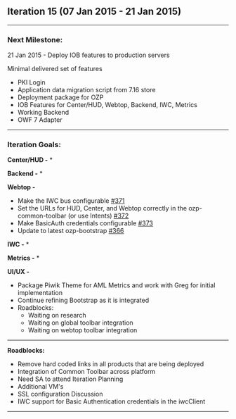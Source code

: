 ## Iteration 15 (07 Jan 2015 - 21 Jan 2015)

***

### Next Milestone:
21 Jan 2015 - Deploy IOB features to production servers

Minimal delivered set of features
* PKI Login
* Application data migration script from 7.16 store
* Deployment package for OZP
* IOB Features for Center/HUD, Webtop, Backend, IWC, Metrics
* Working Backend
* OWF 7 Adapter

***

### Iteration Goals:
**Center/HUD -**
* 

**Backend -**
* 

**Webtop -**
* Make the IWC bus configurable [#371](https://github.com/ozone-development/ozp-webtop/issues/371)
* Set the URLs for HUD, Center, and Webtop correctly in the ozp-common-toolbar (or use Intents) [#372](https://github.com/ozone-development/ozp-webtop/issues/372)
* Make BasicAuth credentials configurable [#373](https://github.com/ozone-development/ozp-webtop/issues/373)
* Update to latest ozp-bootstrap [#366](https://github.com/ozone-development/ozp-webtop/issues/366)

**IWC -**
* 

**Metrics -**
* 

**UI/UX -**
* Package Piwik Theme for AML Metrics and work with Greg for initial implementation
* Continue refining Bootstrap as it is integrated
* Roadblocks:
  * Waiting on research 
  * Waiting on global toolbar integration 
  * Waiting on webtop toolbar integration 

***

**Roadblocks:**
* Remove hard coded links in all products that are being deployed
* Integration of Common Toolbar across platform
* Need SA to attend Iteration Planning
* Additional VM's
* SSL configuration Discussion
* IWC support for Basic Authentication credentials in the iwcClient


***